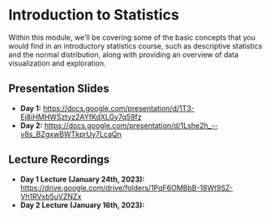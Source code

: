 # Introduction to Statistics
Within this module, we'll be covering some of the basic concepts that you would find in an introductory statistics course, such as descriptive statistics and the normal distribution, along with providing an overview of data visualization and exploration.

## Presentation Slides
* **Day 1:** https://docs.google.com/presentation/d/1T3-Ej8iHMHWSztyz2AYfKdXLGy7q59fz
* **Day 2:** https://docs.google.com/presentation/d/1Lshe2h_--v8s_BZgxwBWTkprUy7LcaQn
## Lecture Recordings

* **Day 1 Lecture (January 24th, 2023):** https://drive.google.com/drive/folders/1PqF6OMBbB-18Wt9SZ-Vh1RVxb5uVZNZx
* **Day 2 Lecture (January 16th, 2023):** 
